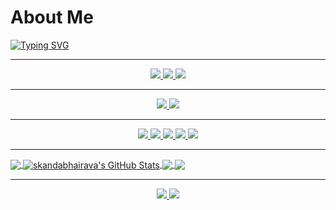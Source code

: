 # About Me
[![Typing SVG](https://readme-typing-svg.herokuapp.com?&lines=Pythonista;Language+Enthusiast(Natural+language);Gaming;Helping+others;Never+gonna+give+you+up)](https://git.io/typing-svg)

---

<div align="center">
    <a href="https://github.com/skandabhairava">
        <img src="https://img.shields.io/badge/GitHub-100000?style=for-the-badge&logo=github&logoColor=white">
    </a>
    <a href="https://twitter.com/TerroidYT">
        <img src="https://img.shields.io/badge/twitter-%231DA1F2.svg?style=for-the-badge&logo=Twitter&logoColor=white">
    </a>
    <a href="https://discord.gg/uNnNgtBzCy">
        <img src="https://img.shields.io/badge/-Discord-blueviolet?style=for-the-badge&logo=Discord&logoColor=white">
    </a>
</div>

---

<div align="center">
    <a href="https://code.visualstudio.com/">
        <img src="https://img.shields.io/badge/Visual%20Studio%20Code-0078d7.svg?style=for-the-badge&logo=visual-studio-code&logoColor=white">
    </a>
    <a href="https://git-scm.com/">
        <img src="https://img.shields.io/badge/git-%23F05033.svg?style=for-the-badge&logo=git&logoColor=white">
    </a>
</div>

---

<div align="center">
    <a href="https://en.wikipedia.org/wiki/HTML">    
        <img src="https://img.shields.io/badge/html5-%23E34F26.svg?style=for-the-badge&logo=html5&logoColor=white" />
    </a>    
    <a href="https://en.wikipedia.org/wiki/CSS">    
        <img src="https://img.shields.io/badge/css3-%231572B6.svg?style=for-the-badge&logo=css3&logoColor=white" />
    </a>
    <a href="https://shotcut.org/">    
        <img src="https://img.shields.io/badge/-Shotcut-informational?style=for-the-badge&logo=shotcut&logoColor=black" />
    </a>
    <a href="https://en.wikipedia.org/wiki/Python_(programming_language)">    
        <img src="https://img.shields.io/badge/-Python-blue?style=for-the-badge&logo=python&logoColor=gold" />
    </a>
    <a href="https://palletsprojects.com/p/flask/">    
        <img src="https://img.shields.io/badge/-Flask-white?style=for-the-badge&logo=flask&logoColor=black" />
    </a>
</div>    
  
---

<a href="https://github.com/skandabhairava/skandabhairava">
  <img align="center" src="https://github-readme-stats.vercel.app/api/top-langs/?username=skandabhairava&hide=java,html,tex&title_color=ffffff&text_color=c9cacc&icon_color=2bbc8a&bg_color=1d1f21&langs_count=3" />
</a>
<a href="https://github.com/skandabhairava/skandabhairava">
  <img align="center" src="https://github-readme-stats.vercel.app/api?username=skandabhairava&show_icons=true&line_height=27&count_private=true&title_color=ffffff&text_color=c9cacc&icon_color=2bbc8a&bg_color=1d1f21" alt="skandabhairava's GitHub Stats" />
</a>

<a href="https://github.com/skandabhairava/Mentocia">
  <img align="center" src="https://github-readme-stats.vercel.app/api/pin/?username=skandabhairava&repo=Mentocia&title_color=ffffff&text_color=c9cacc&icon_color=2bbc8a&bg_color=1d1f21" />
</a>


<a href="https://github.com/skandabhairava/Pie-manager">
  <img align="center" src="https://github-readme-stats.vercel.app/api/pin/?username=skandabhairava&repo=Pie-manager&title_color=ffffff&text_color=c9cacc&icon_color=2bbc8a&bg_color=1d1f21" />
</a>  

---

<div align="center">
    <a href="https://minecraft.net/">
        <img src="https://c.tenor.com/do1MMrPly-wAAAAi/minecraft-grass-block.gif" />
    </a>
    <a href="https://dragoncommissions.com/">
        <img src="https://dragoncommissions.com/static/favicon.png" />
    </a>  
</div> 
